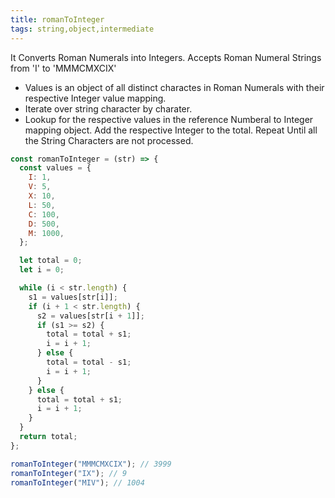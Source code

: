 ```yaml
---
title: romanToInteger
tags: string,object,intermediate
---
```


It Converts Roman Numerals into Integers. Accepts Roman Numeral Strings from 'I' to 'MMMCMXCIX'

- Values is an object of all distinct charactes in Roman Numerals with their respective Integer value mapping.
- Iterate over string character by charater.
- Lookup for the respective values in the reference Numberal to Integer mapping object. Add the respective Integer to the total. Repeat Until all the String Characters are not processed.

```js
const romanToInteger = (str) => {
  const values = {
    I: 1,
    V: 5,
    X: 10,
    L: 50,
    C: 100,
    D: 500,
    M: 1000,
  };

  let total = 0;
  let i = 0;

  while (i < str.length) {
    s1 = values[str[i]];
    if (i + 1 < str.length) {
      s2 = values[str[i + 1]];
      if (s1 >= s2) {
        total = total + s1;
        i = i + 1;
      } else {
        total = total - s1;
        i = i + 1;
      }
    } else {
      total = total + s1;
      i = i + 1;
    }
  }
  return total;
};
```

```js
romanToInteger("MMMCMXCIX"); // 3999
romanToInteger("IX"); // 9
romanToInteger("MIV"); // 1004
```
